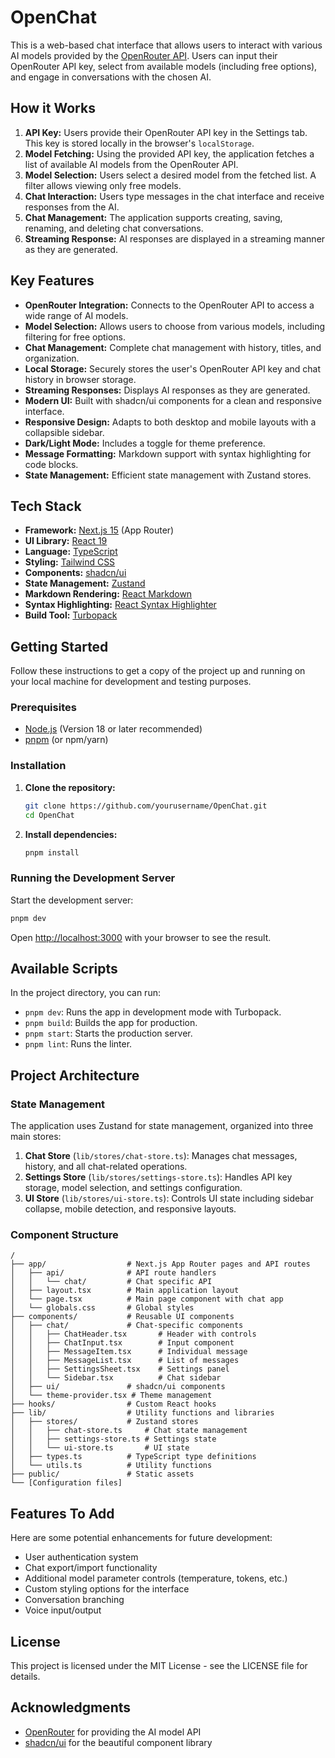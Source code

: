 # OpenChat

This is a web-based chat interface that allows users to interact with various AI models provided by the [OpenRouter API](https://openrouter.ai/). Users can input their OpenRouter API key, select from available models (including free options), and engage in conversations with the chosen AI.

## How it Works

1.  **API Key:** Users provide their OpenRouter API key in the Settings tab. This key is stored locally in the browser's `localStorage`.
2.  **Model Fetching:** Using the provided API key, the application fetches a list of available AI models from the OpenRouter API.
3.  **Model Selection:** Users select a desired model from the fetched list. A filter allows viewing only free models.
4.  **Chat Interaction:** Users type messages in the chat interface and receive responses from the AI.
5.  **Chat Management:** The application supports creating, saving, renaming, and deleting chat conversations.
6.  **Streaming Response:** AI responses are displayed in a streaming manner as they are generated.

## Key Features

*   **OpenRouter Integration:** Connects to the OpenRouter API to access a wide range of AI models.
*   **Model Selection:** Allows users to choose from various models, including filtering for free options.
*   **Chat Management:** Complete chat management with history, titles, and organization.
*   **Local Storage:** Securely stores the user's OpenRouter API key and chat history in browser storage.
*   **Streaming Responses:** Displays AI responses as they are generated.
*   **Modern UI:** Built with shadcn/ui components for a clean and responsive interface.
*   **Responsive Design:** Adapts to both desktop and mobile layouts with a collapsible sidebar.
*   **Dark/Light Mode:** Includes a toggle for theme preference.
*   **Message Formatting:** Markdown support with syntax highlighting for code blocks.
*   **State Management:** Efficient state management with Zustand stores.

## Tech Stack

*   **Framework:** [Next.js 15](https://nextjs.org/) (App Router)
*   **UI Library:** [React 19](https://reactjs.org/)
*   **Language:** [TypeScript](https://www.typescriptlang.org/)
*   **Styling:** [Tailwind CSS](https://tailwindcss.com/)
*   **Components:** [shadcn/ui](https://ui.shadcn.com/)
*   **State Management:** [Zustand](https://github.com/pmndrs/zustand)
*   **Markdown Rendering:** [React Markdown](https://github.com/remarkjs/react-markdown)
*   **Syntax Highlighting:** [React Syntax Highlighter](https://github.com/react-syntax-highlighter/react-syntax-highlighter)
*   **Build Tool:** [Turbopack](https://turbo.build/pack)

## Getting Started

Follow these instructions to get a copy of the project up and running on your local machine for development and testing purposes.

### Prerequisites

*   [Node.js](https://nodejs.org/) (Version 18 or later recommended)
*   [pnpm](https://pnpm.io/) (or npm/yarn)

### Installation

1.  **Clone the repository:**
    ```bash
    git clone https://github.com/yourusername/OpenChat.git
    cd OpenChat
    ```

2.  **Install dependencies:**
    ```bash
    pnpm install
    ```

### Running the Development Server

Start the development server:

```bash
pnpm dev
```

Open [http://localhost:3000](http://localhost:3000) with your browser to see the result.

## Available Scripts

In the project directory, you can run:

*   `pnpm dev`: Runs the app in development mode with Turbopack.
*   `pnpm build`: Builds the app for production.
*   `pnpm start`: Starts the production server.
*   `pnpm lint`: Runs the linter.

## Project Architecture

### State Management

The application uses Zustand for state management, organized into three main stores:

1. **Chat Store** (`lib/stores/chat-store.ts`): Manages chat messages, history, and all chat-related operations.
2. **Settings Store** (`lib/stores/settings-store.ts`): Handles API key storage, model selection, and settings configuration.
3. **UI Store** (`lib/stores/ui-store.ts`): Controls UI state including sidebar collapse, mobile detection, and responsive layouts.

### Component Structure

```
/
├── app/                  # Next.js App Router pages and API routes
│   ├── api/              # API route handlers
│   │   └── chat/         # Chat specific API
│   ├── layout.tsx        # Main application layout
│   └── page.tsx          # Main page component with chat app
│   └── globals.css       # Global styles
├── components/           # Reusable UI components
│   ├── chat/             # Chat-specific components
│   │   ├── ChatHeader.tsx       # Header with controls
│   │   ├── ChatInput.tsx        # Input component
│   │   ├── MessageItem.tsx      # Individual message
│   │   ├── MessageList.tsx      # List of messages
│   │   ├── SettingsSheet.tsx    # Settings panel
│   │   └── Sidebar.tsx          # Chat sidebar
│   ├── ui/               # shadcn/ui components
│   └── theme-provider.tsx # Theme management
├── hooks/                # Custom React hooks
├── lib/                  # Utility functions and libraries
│   ├── stores/           # Zustand stores
│   │   ├── chat-store.ts     # Chat state management
│   │   ├── settings-store.ts # Settings state
│   │   └── ui-store.ts       # UI state
│   ├── types.ts          # TypeScript type definitions
│   └── utils.ts          # Utility functions
├── public/               # Static assets
└── [Configuration files]
```

## Features To Add

Here are some potential enhancements for future development:

* User authentication system
* Chat export/import functionality
* Additional model parameter controls (temperature, tokens, etc.)
* Custom styling options for the interface
* Conversation branching
* Voice input/output

## License

This project is licensed under the MIT License - see the LICENSE file for details.

## Acknowledgments

* [OpenRouter](https://openrouter.ai/) for providing the AI model API
* [shadcn/ui](https://ui.shadcn.com/) for the beautiful component library
